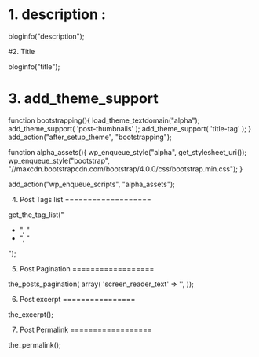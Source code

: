 
# 1. description :

bloginfo("description");


#2. Title 

bloginfo("title");


# 3. add_theme_support

function bootstrapping(){
    load_theme_textdomain("alpha");
    add_theme_support( 'post-thumbnails' );
    add_theme_support( 'title-tag' );
}
add_action("after_setup_theme", "bootstrapping");


function alpha_assets(){
    wp_enqueue_style("alpha", get_stylesheet_uri());
    wp_enqueue_style("bootstrap", "//maxcdn.bootstrapcdn.com/bootstrap/4.0.0/css/bootstrap.min.css");
}

add_action("wp_enqueue_scripts", "alpha_assets");


4. Post Tags list
===================

get_the_tag_list("<ul class='list-unstyled'><li>", "</li><li>", "</li></ul>");


5. Post Pagination
==================

the_posts_pagination( array( 'screen_reader_text' => '', ));


6. Post excerpt
================

the_excerpt();

7. Post Permalink
==================

the_permalink();
